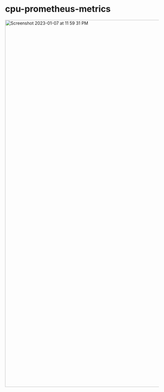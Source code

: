 # cpu-prometheus-metrics

<img width="1203" alt="Screenshot 2023-01-07 at 11 59 31 PM" src="https://user-images.githubusercontent.com/69111235/211165364-df97db30-d79f-4e37-9967-b73632e7efd4.png">
